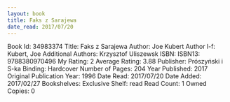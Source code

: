```yaml
---
layout: book
title: Faks z Sarajewa
date_read: 2017/07/20
---
```


Book Id: 34983374
Title: Faks z Sarajewa
Author: Joe Kubert
Author l-f: Kubert, Joe
Additional Authors: Krzysztof Uliszewsk
ISBN: 
ISBN13: 9788380970496
My Rating: 2
Average Rating: 3.88
Publisher: Prószyński i S-ka
Binding: Hardcover
Number of Pages: 204
Year Published: 2017
Original Publication Year: 1996
Date Read: 2017/07/20
Date Added: 2017/02/27
Bookshelves: 
Exclusive Shelf: read
Read Count: 1
Owned Copies: 0


